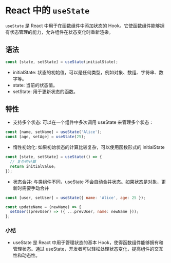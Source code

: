 # React 中的 `useState`

`useState` 是 React 中用于在函数组件中添加状态的 Hook。它使函数组件能够拥有状态管理的能力，允许组件在状态变化时重新渲染。

## 语法

```javascript
const [state, setState] = useState(initialState);
```

- initialState: 状态的初始值，可以是任何类型，例如对象、数组、字符串、数字等。
- state: 当前的状态值。
- setState: 用于更新状态的函数。

## 特性

- 支持多个状态: 可以在一个组件中多次调用 useState 来管理多个状态：

```js
const [name, setName] = useState('Alice');
const [age, setAge] = useState(25);
```

- 惰性初始化: 如果初始状态的计算比较复杂，可以使用函数形式的 initialState

```js
const [state, setState] = useState(() => {
  // 复杂的计算
  return initialValue;
});
```

- 状态合并: 与类组件不同，useState 不会自动合并状态。如果状态是对象，更新时需要手动合并

```js
const [user, setUser] = useState({ name: 'Alice', age: 25 });

const updateName = (newName) => {
  setUser((prevUser) => ({ ...prevUser, name: newName }));
};
```

### 小结

- useState 是 React 中用于管理状态的基本 Hook，使得函数组件能够拥有和管理状态。通过 useState，开发者可以轻松处理状态变化，提高组件的交互性和动态性。
